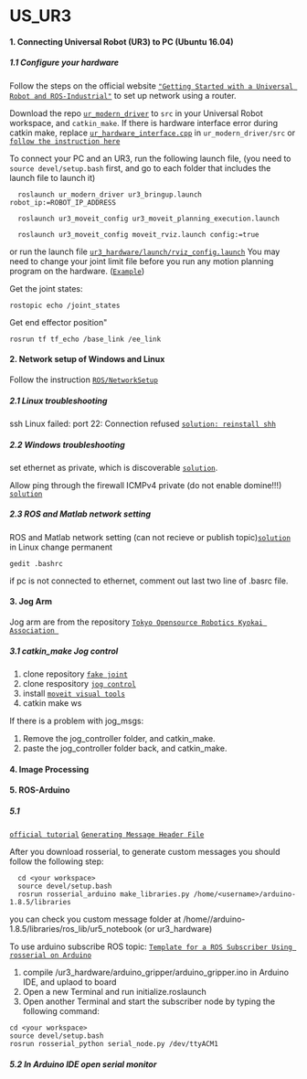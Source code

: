 # US_UR3

#### 1. Connecting Universal Robot (UR3) to PC (Ubuntu 16.04)
##### 1.1 Configure your hardware
Follow the steps on the official website [`"Getting Started with a Universal Robot and ROS-Industrial"`](http://wiki.ros.org/universal_robot/Tutorials/Getting%20Started%20with%20a%20Universal%20Robot%20and%20ROS-Industrial) to set up network using a router.

Download the repo [`ur_modern_driver`](https://github.com/ThomasTimm/ur_modern_driver) to `src` in your Universal Robot workspace, and `catkin_make`. If there is hardware interface error during catkin make, replace [`ur_hardware_interface.cpp`](https://github.com/iron-ox/ur_modern_driver/blob/883070d0b6c0c32b78bb1ca7155b8f3a1ead416c/src/ur_hardware_interface.cpp) in `ur_modern_driver/src` or [`follow the instruction here`](https://github.com/ros-industrial/ur_modern_driver/issues/135)

To connect your PC and an UR3, run the following launch file, (you need to `source devel/setup.bash` first, and go to each folder that includes the launch file to launch it)
```
  roslaunch ur_modern_driver ur3_bringup.launch robot_ip:=ROBOT_IP_ADDRESS

  roslaunch ur3_moveit_config ur3_moveit_planning_execution.launch

  roslaunch ur3_moveit_config moveit_rviz.launch config:=true
```
or run the launch file [`ur3_hardware/launch/rviz_config.launch`](https://github.com/Haoran-Zhao/US_UR3/blob/master/src/ur3_hardware/launch/rviz_config.launch)
You may need to change your joint limit file before you run any motion planning program on the hardware. ([`Example`](https://github.com/lihuang3/ur3_ROS-hardware/issues/1#issuecomment-422070509))

Get the joint states:
```
rostopic echo /joint_states
```
Get end effector position"
```
rosrun tf tf_echo /base_link /ee_link
```
#### 2. Network setup of Windows and Linux
Follow the instruction [`ROS/NetworkSetup`](http://wiki.ros.org/ROS/NetworkSetup)
##### 2.1 Linux troubleshooting
ssh Linux failed: port 22: Connection refused [`solution: reinstall shh`](https://stackoverflow.com/questions/17335728/connect-to-host-localhost-port-22-connection-refused)
##### 2.2 Windows troubleshooting
set ethernet as private, which is discoverable [`solution`](https://superuser.com/questions/627208/unable-to-ping-a-windows-machine-from-linux/1203485).

Allow ping through the firewall ICMPv4 private (do not enable domine!!!) [`solution`](https://www.faqforge.com/windows/windows-10/how-to-allow-ping-trough-the-firewall-in-windows-10/)

##### 2.3 ROS and Matlab network setting
ROS and Matlab network setting (can not recieve or publish topic)[`solution`](https://itectec.com/matlab/matlab-why-is-the-ros-subscriber-callback-in-matlab-not-triggered-when-messages-are-published-from-an-external-ros-node-not-in-matlab/)
in Linux change permanent
```
gedit .bashrc
```
if pc is not connected to ethernet, comment out last two line of .basrc file. 

#### 3. Jog Arm
Jog arm are from the repository [`Tokyo Opensource Robotics Kyokai Association
`](https://github.com/tork-a)
##### 3.1 catkin_make Jog control
1. clone repository [`fake joint`](https://github.com/tork-a/fake_joint)
2. clone respository [`jog control`](https://github.com/tork-a/jog_control)
3. install [`moveit visual tools`](https://github.com/ros-planning/moveit_visual_tools)
4. catkin make ws

If there is a problem with jog_msgs:
1. Remove the jog_controller folder, and catkin_make.
2. paste the jog_controller folder back, and catkin_make.

#### 4. Image Processing

#### 5. ROS-Arduino
##### 5.1
[`official tutorial`](http://wiki.ros.org/rosserial_arduino/Tutorials)
[`Generating Message Header File`](http://wiki.ros.org/rosserial_client/Tutorials/Generating%20Message%20Header%20Files)

After you download rosserial, to generate custom messages you should follow the following step:
```
  cd <your workspace>
  source devel/setup.bash
  rosrun rosserial_arduino make_libraries.py /home/<username>/arduino-1.8.5/libraries
```
you can check you custom message folder at /home/<username>/arduino-1.8.5/libraries/ros_lib/ur5_notebook (or ur3_hardware)

To use arduino subscribe ROS topic:
[`Template for a ROS Subscriber Using rosserial on Arduino`](https://www.intorobotics.com/template-for-a-ros-subscriber-using-rosserial-on-arduino/)
1. compile /ur3_hardware/arduino_gripper/arduino_gripper.ino in Arduino IDE, and uplaod to board
2. Open a new Terminal and run initialize.roslaunch
3. Open another Terminal and start the subscriber node by typing the following command:
```
cd <your workspace>
source devel/setup.bash
rosrun rosserial_python serial_node.py /dev/ttyACM1
```
##### 5.2 In Arduino IDE open serial monitor
